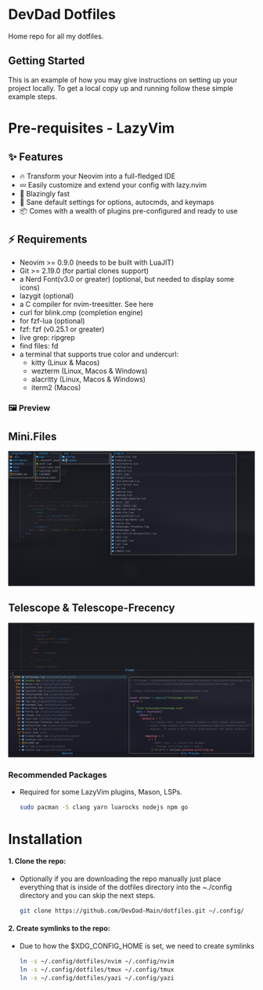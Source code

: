 # DevDad Dotfiles

<!-- ## About The Project -->

Home repo for all my dotfiles.

## Getting Started

This is an example of how you may give instructions on setting up your project locally.
To get a local copy up and running follow these simple example steps.

# Pre-requisites - LazyVim

## ✨ Features

- 🔥 Transform your Neovim into a full-fledged IDE
- 💤 Easily customize and extend your config with lazy.nvim
- 🚀 Blazingly fast
- 🧹 Sane default settings for options, autocmds, and keymaps
- 📦 Comes with a wealth of plugins pre-configured and ready to use

## ⚡️ Requirements

- Neovim >= 0.9.0 (needs to be built with LuaJIT)
- Git >= 2.19.0 (for partial clones support)
- a Nerd Font(v3.0 or greater) (optional, but needed to display some icons)
- lazygit (optional)
- a C compiler for nvim-treesitter. See here
- curl for blink.cmp (completion engine)
- for fzf-lua (optional)
- fzf: fzf (v0.25.1 or greater)
- live grep: ripgrep
- find files: fd
- a terminal that supports true color and undercurl:
  - kitty (Linux & Macos)
  - wezterm (Linux, Macos & Windows)
  - alacritty (Linux, Macos & Windows)
  - iterm2 (Macos)

### 🖼️ Preview

## Mini.Files

![mini-files plugin](./previews/mini-files.png)

## Telescope & Telescope-Frecency

![mini-files plugin](./previews/telescope-with-frecency.png)

### Recommended Packages

- Required for some LazyVim plugins, Mason, LSPs.

  ```bash
  sudo pacman -S clang yarn luarocks nodejs npm go
  ```

# Installation

#### 1. Clone the repo:

- Optionally if you are downloading the repo manually just place everything that is inside of the dotfiles directory into the ~./config directory and you can skip the next steps.

  ```bash
  git clone https://github.com/DevDad-Main/dotfiles.git ~/.config/
  ```

#### 2. Create symlinks to the repo:

- Due to how the $XDG_CONFIG_HOME is set, we need to create symlinks

  ```bash
  ln -s ~/.config/dotfiles/nvim ~/.config/nvim
  ln -s ~/.config/dotfiles/tmux ~/.config/tmux
  ln -s ~/.config/dotfiles/yazi ~/.config/yazi
  ```
